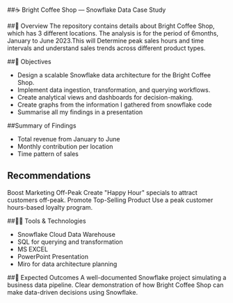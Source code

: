 ##☕ Bright Coffee Shop — Snowflake Data Case Study

##📖 Overview
The repository contains details about Bright Coffee Shop, which has 3 different locations. The analysis is for the period of 6months, January to June 2023.This will Determine peak sales hours and time intervals and
understand sales trends across different product types.

##🎯 Objectives
- Design a scalable Snowflake data architecture for the Bright Coffee Shop.
- Implement data ingestion, transformation, and querying workflows.
- Create analytical views and dashboards for decision-making.
- Create graphs from the information I gathered from snowflake code
- Summarise all my findings in a presentation

##Summary of Findings
- Total revenue from January to June
- Monthly contribution per location
- Time pattern of sales

## Recommendations
Boost Marketing Off-Peak
Create "Happy Hour" specials to attract customers off-peak.
Promote Top-Selling Product
Use a peak customer hours-based loyalty program.

##👩‍💻 Tools & Technologies
- Snowflake Cloud Data Warehouse
- SQL for querying and transformation
- MS EXCEL
- PowerPoint Presentation
- Miro for data architecture planning


##🏁 Expected Outcomes
A well-documented Snowflake project simulating a business data pipeline.
Clear demonstration of how Bright Coffee Shop can make data-driven decisions using Snowflake.
